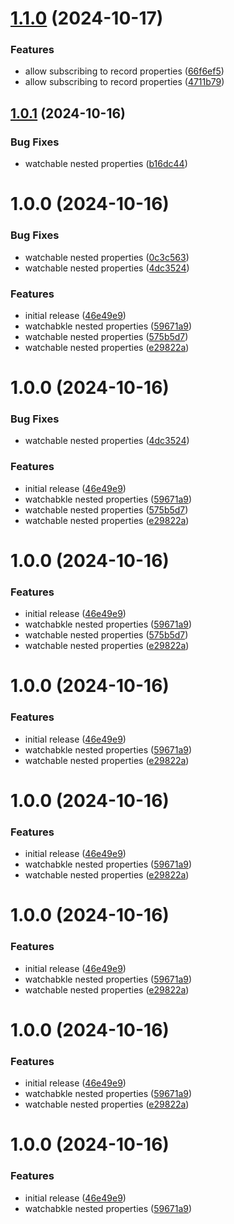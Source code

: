# [1.1.0](https://github.com/tjbroodryk/react-viewmodel/compare/v1.0.1...v1.1.0) (2024-10-17)


### Features

* allow subscribing to record properties ([66f6ef5](https://github.com/tjbroodryk/react-viewmodel/commit/66f6ef5f2fd9b6409fa69f13b0520a18148a9e08))
* allow subscribing to record properties ([4711b79](https://github.com/tjbroodryk/react-viewmodel/commit/4711b793cf89de0d349c6eb411303f1b31279847))

## [1.0.1](https://github.com/tjbroodryk/react-viewmodel/compare/v1.0.0...v1.0.1) (2024-10-16)


### Bug Fixes

* watchable nested properties ([b16dc44](https://github.com/tjbroodryk/react-viewmodel/commit/b16dc445e35f5d0716ebe25e0e8ab261ee11d474))

# 1.0.0 (2024-10-16)


### Bug Fixes

* watchable nested properties ([0c3c563](https://github.com/tjbroodryk/react-viewmodel/commit/0c3c563f260a7a62c090f7807e29c650f06ba1c0))
* watchable nested properties ([4dc3524](https://github.com/tjbroodryk/react-viewmodel/commit/4dc3524266dc1a12033d0fe303addc0a51aef447))


### Features

* initial release ([46e49e9](https://github.com/tjbroodryk/react-viewmodel/commit/46e49e99ce6f31038602a40f8c4bc7ddf3b5bd3a))
* watchabkle nested properties ([59671a9](https://github.com/tjbroodryk/react-viewmodel/commit/59671a91fcc07069ebc581e27964d1a71fa3ef0b))
* watchable nested properties ([575b5d7](https://github.com/tjbroodryk/react-viewmodel/commit/575b5d7f5acd7a4672497e4bd6830057a1743c27))
* watchable nested properties ([e29822a](https://github.com/tjbroodryk/react-viewmodel/commit/e29822a1f10f17025a98326ece0dacb95c86109b))

# 1.0.0 (2024-10-16)


### Bug Fixes

* watchable nested properties ([4dc3524](https://github.com/tjbroodryk/react-viewmodel/commit/4dc3524266dc1a12033d0fe303addc0a51aef447))


### Features

* initial release ([46e49e9](https://github.com/tjbroodryk/react-viewmodel/commit/46e49e99ce6f31038602a40f8c4bc7ddf3b5bd3a))
* watchabkle nested properties ([59671a9](https://github.com/tjbroodryk/react-viewmodel/commit/59671a91fcc07069ebc581e27964d1a71fa3ef0b))
* watchable nested properties ([575b5d7](https://github.com/tjbroodryk/react-viewmodel/commit/575b5d7f5acd7a4672497e4bd6830057a1743c27))
* watchable nested properties ([e29822a](https://github.com/tjbroodryk/react-viewmodel/commit/e29822a1f10f17025a98326ece0dacb95c86109b))

# 1.0.0 (2024-10-16)


### Features

* initial release ([46e49e9](https://github.com/tjbroodryk/react-viewmodel/commit/46e49e99ce6f31038602a40f8c4bc7ddf3b5bd3a))
* watchabkle nested properties ([59671a9](https://github.com/tjbroodryk/react-viewmodel/commit/59671a91fcc07069ebc581e27964d1a71fa3ef0b))
* watchable nested properties ([575b5d7](https://github.com/tjbroodryk/react-viewmodel/commit/575b5d7f5acd7a4672497e4bd6830057a1743c27))
* watchable nested properties ([e29822a](https://github.com/tjbroodryk/react-viewmodel/commit/e29822a1f10f17025a98326ece0dacb95c86109b))

# 1.0.0 (2024-10-16)


### Features

* initial release ([46e49e9](https://github.com/tjbroodryk/react-viewmodel/commit/46e49e99ce6f31038602a40f8c4bc7ddf3b5bd3a))
* watchabkle nested properties ([59671a9](https://github.com/tjbroodryk/react-viewmodel/commit/59671a91fcc07069ebc581e27964d1a71fa3ef0b))
* watchable nested properties ([e29822a](https://github.com/tjbroodryk/react-viewmodel/commit/e29822a1f10f17025a98326ece0dacb95c86109b))

# 1.0.0 (2024-10-16)


### Features

* initial release ([46e49e9](https://github.com/tjbroodryk/react-viewmodel/commit/46e49e99ce6f31038602a40f8c4bc7ddf3b5bd3a))
* watchabkle nested properties ([59671a9](https://github.com/tjbroodryk/react-viewmodel/commit/59671a91fcc07069ebc581e27964d1a71fa3ef0b))
* watchable nested properties ([e29822a](https://github.com/tjbroodryk/react-viewmodel/commit/e29822a1f10f17025a98326ece0dacb95c86109b))

# 1.0.0 (2024-10-16)


### Features

* initial release ([46e49e9](https://github.com/tjbroodryk/react-viewmodel/commit/46e49e99ce6f31038602a40f8c4bc7ddf3b5bd3a))
* watchabkle nested properties ([59671a9](https://github.com/tjbroodryk/react-viewmodel/commit/59671a91fcc07069ebc581e27964d1a71fa3ef0b))
* watchable nested properties ([e29822a](https://github.com/tjbroodryk/react-viewmodel/commit/e29822a1f10f17025a98326ece0dacb95c86109b))

# 1.0.0 (2024-10-16)


### Features

* initial release ([46e49e9](https://github.com/tjbroodryk/react-viewmodel/commit/46e49e99ce6f31038602a40f8c4bc7ddf3b5bd3a))
* watchabkle nested properties ([59671a9](https://github.com/tjbroodryk/react-viewmodel/commit/59671a91fcc07069ebc581e27964d1a71fa3ef0b))
* watchable nested properties ([e29822a](https://github.com/tjbroodryk/react-viewmodel/commit/e29822a1f10f17025a98326ece0dacb95c86109b))

# 1.0.0 (2024-10-16)


### Features

* initial release ([46e49e9](https://github.com/tjbroodryk/react-viewmodel/commit/46e49e99ce6f31038602a40f8c4bc7ddf3b5bd3a))
* watchabkle nested properties ([59671a9](https://github.com/tjbroodryk/react-viewmodel/commit/59671a91fcc07069ebc581e27964d1a71fa3ef0b))
